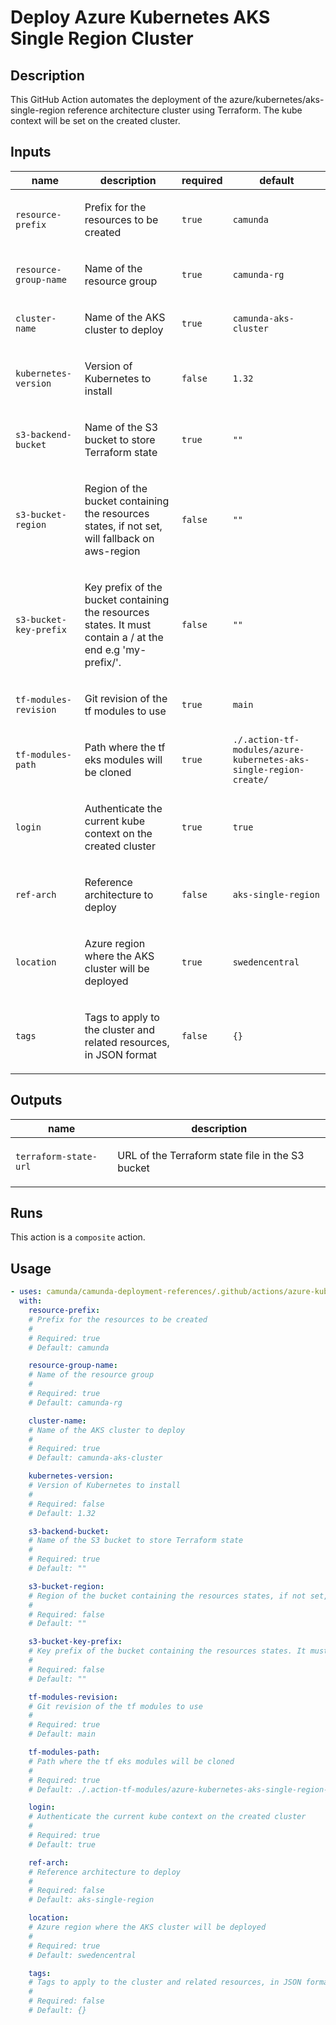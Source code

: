 # Deploy Azure Kubernetes AKS Single Region Cluster

## Description

This GitHub Action automates the deployment of the azure/kubernetes/aks-single-region reference architecture cluster using Terraform.
The kube context will be set on the created cluster.


## Inputs

| name | description | required | default |
| --- | --- | --- | --- |
| `resource-prefix` | <p>Prefix for the resources to be created</p> | `true` | `camunda` |
| `resource-group-name` | <p>Name of the resource group</p> | `true` | `camunda-rg` |
| `cluster-name` | <p>Name of the AKS cluster to deploy</p> | `true` | `camunda-aks-cluster` |
| `kubernetes-version` | <p>Version of Kubernetes to install</p> | `false` | `1.32` |
| `s3-backend-bucket` | <p>Name of the S3 bucket to store Terraform state</p> | `true` | `""` |
| `s3-bucket-region` | <p>Region of the bucket containing the resources states, if not set, will fallback on aws-region</p> | `false` | `""` |
| `s3-bucket-key-prefix` | <p>Key prefix of the bucket containing the resources states. It must contain a / at the end e.g 'my-prefix/'.</p> | `false` | `""` |
| `tf-modules-revision` | <p>Git revision of the tf modules to use</p> | `true` | `main` |
| `tf-modules-path` | <p>Path where the tf eks modules will be cloned</p> | `true` | `./.action-tf-modules/azure-kubernetes-aks-single-region-create/` |
| `login` | <p>Authenticate the current kube context on the created cluster</p> | `true` | `true` |
| `ref-arch` | <p>Reference architecture to deploy</p> | `false` | `aks-single-region` |
| `location` | <p>Azure region where the AKS cluster will be deployed</p> | `true` | `swedencentral` |
| `tags` | <p>Tags to apply to the cluster and related resources, in JSON format</p> | `false` | `{}` |


## Outputs

| name | description |
| --- | --- |
| `terraform-state-url` | <p>URL of the Terraform state file in the S3 bucket</p> |


## Runs

This action is a `composite` action.

## Usage

```yaml
- uses: camunda/camunda-deployment-references/.github/actions/azure-kubernetes-aks-single-region-create@main
  with:
    resource-prefix:
    # Prefix for the resources to be created
    #
    # Required: true
    # Default: camunda

    resource-group-name:
    # Name of the resource group
    #
    # Required: true
    # Default: camunda-rg

    cluster-name:
    # Name of the AKS cluster to deploy
    #
    # Required: true
    # Default: camunda-aks-cluster

    kubernetes-version:
    # Version of Kubernetes to install
    #
    # Required: false
    # Default: 1.32

    s3-backend-bucket:
    # Name of the S3 bucket to store Terraform state
    #
    # Required: true
    # Default: ""

    s3-bucket-region:
    # Region of the bucket containing the resources states, if not set, will fallback on aws-region
    #
    # Required: false
    # Default: ""

    s3-bucket-key-prefix:
    # Key prefix of the bucket containing the resources states. It must contain a / at the end e.g 'my-prefix/'.
    #
    # Required: false
    # Default: ""

    tf-modules-revision:
    # Git revision of the tf modules to use
    #
    # Required: true
    # Default: main

    tf-modules-path:
    # Path where the tf eks modules will be cloned
    #
    # Required: true
    # Default: ./.action-tf-modules/azure-kubernetes-aks-single-region-create/

    login:
    # Authenticate the current kube context on the created cluster
    #
    # Required: true
    # Default: true

    ref-arch:
    # Reference architecture to deploy
    #
    # Required: false
    # Default: aks-single-region

    location:
    # Azure region where the AKS cluster will be deployed
    #
    # Required: true
    # Default: swedencentral

    tags:
    # Tags to apply to the cluster and related resources, in JSON format
    #
    # Required: false
    # Default: {}
```
